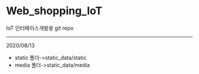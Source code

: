 # Web_shopping_IoT
IoT 인터페이스개발용 git repo

************************************************
2020/08/13
- static 폴더->static_data/static
- media  폴더->static_data/media


